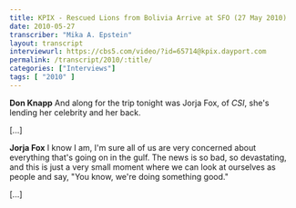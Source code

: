 ```yaml
---
title: KPIX - Rescued Lions from Bolivia Arrive at SFO (27 May 2010)
date: 2010-05-27
transcriber: "Mika A. Epstein"
layout: transcript
interviewurl: https://cbs5.com/video/?id=65714@kpix.dayport.com
permalink: /transcript/2010/:title/
categories: ["Interviews"]
tags: [ "2010" ]
---
```


**Don Knapp** And along for the trip tonight was Jorja Fox, of *CSI*, she's lending her celebrity and her back.

[...]

**Jorja Fox** I know I am, I'm sure all of us are very concerned about everything that's going on in the gulf. The news is so bad, so devastating, and this is just a very small moment where we can look at ourselves as people and say, "You know, we're doing something good."

[...]
